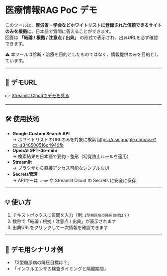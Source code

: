 # 医療情報RAG PoC デモ

このツールは、**厚労省・学会などホワイトリストに登録された信頼できるサイトのみを根拠に**、日本語で質問に答えることができます。  
回答は **「結論 / 根拠 / 注意点 / 出典」** の形式で表示され、出典URLを必ず確認できます。  

⚠️ 本ツールは診断・治療を目的としたものではなく、情報提供のみを目的としています。

---

## 🚀 デモURL
👉 [Streamlit Cloudでデモを見る](https://medicalragdemo-9x87xea88vfrzmepesvhjr.streamlit.app/)

---

## 🛠️ 使用技術
- **Google Custom Search API**  
  → ホワイトリストのURLのみを対象に検索
  https://cse.google.com/cse?cx=a348500516c4940fb
- **OpenAI GPT-4o-mini**  
  → 検索結果を日本語で要約・整形（幻覚防止ルールを適用）  
- **Streamlit**  
  → ブラウザから直接アクセス可能なシンプルなUI  
- **Secrets管理**  
  → APIキーは `.env` や Streamlit Cloud の Secrets に安全に保存  

---

## 💡 使い方
1. テキストボックスに質問を入力（例: `2型糖尿病の降圧目標は？`）  
2. 数秒で「結論 / 根拠 / 注意点 / 出典」が表示されます  
3. 出典URLをクリックして一次情報を確認できます  

---

## 📌 デモ用シナリオ例
- 「2型糖尿病の降圧目標は？」  
- 「インフルエンザの検査タイミングと隔離期間」  
